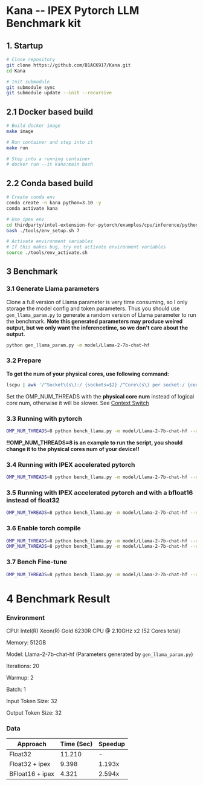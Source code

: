 # Kana -- IPEX Pytorch LLM Benchmark kit

## 1. Startup
``` bash
# Clone repository
git clone https://github.com/B1ACK917/Kana.git
cd Kana

# Init submodule
git submodule sync
git submodule update --init --recursive
```

## 2.1 Docker based build
```bash
# Build docker image
make image

# Run container and step into it
make run

# Step into a running container
# docker run --it kana:main bash
```

## 2.2 Conda based build
```bash
# Create conda env
conda create -n kana python=3.10 -y
conda activate kana

# Use ipex env
cd thirdparty/intel-extension-for-pytorch/examples/cpu/inference/python/llm
bash ./tools/env_setup.sh 7

# Activate environment variables
# If this makes bug, try not activate environment variables
source ./tools/env_activate.sh
```

## 3 Benchmark
### 3.1 Generate Llama parameters
Clone a full version of Llama parameter is very time consuming, so I only storage the model config and token parameters. Thus you should use `gen_llama_param.py` to generate a random version of Llama parameter to run the benchmark.
**Note this generated parameters may produce weired output, but we only want the inferencetime, so we don't care about the output.**
```bash
python gen_llama_param.py -m model/Llama-2-7b-chat-hf
```

### 3.2 Prepare
**To get the num of your physical cores, use following command:**
```bash
lscpu | awk '/^Socket\(s\):/ {sockets=$2} /^Core\(s\) per socket:/ {cores=$4} END {print sockets*cores}'
```
Set the OMP_NUM_THREADS with the **physical core num** instead of logical core num, otherwise it will be slower. See [Context Switch](https://www.techtarget.com/whatis/definition/context-switch)

### 3.3 Running with pytorch
```bash
OMP_NUM_THREADS=8 python bench_llama.py -m model/Llama-2-7b-chat-hf --dtype float32
```
**!!OMP_NUM_THREADS=8 is an example to run the script, you should change it to the physical cores num of your device!!**

### 3.4 Running with IPEX accelerated pytorch
```bash
OMP_NUM_THREADS=8 python bench_llama.py -m model/Llama-2-7b-chat-hf --dtype float32 --ipex
```

### 3.5 Running with IPEX accelerated pytorch and with a bfloat16 instead of float32
```bash
OMP_NUM_THREADS=8 python bench_llama.py -m model/Llama-2-7b-chat-hf --dtype bfloat16 --ipex
```

### 3.6 Enable torch compile
```bash
OMP_NUM_THREADS=8 python bench_llama.py -m model/Llama-2-7b-chat-hf --dtype float32 --ipex --torch-compile
OMP_NUM_THREADS=8 python bench_llama.py -m model/Llama-2-7b-chat-hf --dtype bfloat16 --ipex --torch-compile
```

### 3.7 Bench Fine-tune
```bash
OMP_NUM_THREADS=8 python bench_llama.py -m model/Llama-2-7b-chat-hf --dtype float32 --bench finetune --batch-size 8
```

# 4 Benchmark Result

### Environment
CPU: Intel(R) Xeon(R) Gold 6230R CPU @ 2.10GHz x2 (52 Cores total)

Memory: 512GB

Model: Llama-2-7b-chat-hf (Parameters generated by `gen_llama_param.py`)

Iterations: 20

Warmup: 2

Batch: 1

Input Token Size: 32

Output Token Size: 32

### Data
| Approach | Time (Sec) | Speedup |
| ---- | ---- | ---- |
| Float32 | 11.210 | - |
| Float32 + ipex | 9.398 | 1.193x |
| BFloat16 + ipex | 4.321 | 2.594x |
